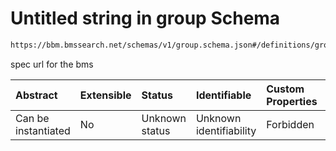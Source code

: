 # Untitled string in group Schema

```txt
https://bbm.bmssearch.net/schemas/v1/group.schema.json#/definitions/group_bms/properties/url
```

spec url for the bms

| Abstract            | Extensible | Status         | Identifiable            | Custom Properties | Additional Properties | Access Restrictions | Defined In                                                                      |
| :------------------ | :--------- | :------------- | :---------------------- | :---------------- | :-------------------- | :------------------ | :------------------------------------------------------------------------------ |
| Can be instantiated | No         | Unknown status | Unknown identifiability | Forbidden         | Allowed               | none                | [group.schema.json*](../../schemas/v1/group.schema.json "open original schema") |
